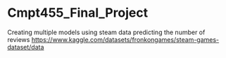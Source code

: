 # Cmpt455_Final_Project
Creating multiple models using steam data predicting the number of reviews
https://www.kaggle.com/datasets/fronkongames/steam-games-dataset/data
